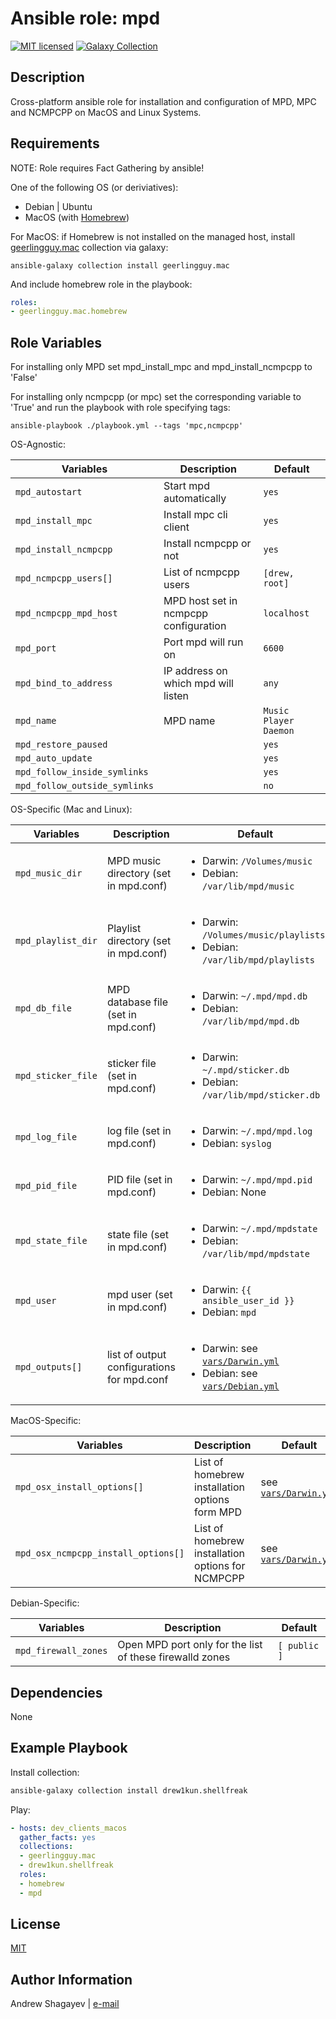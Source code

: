 # Ansible role: mpd

[![MIT licensed][mit-badge]][mit-link]
[![Galaxy Collection][collection-badge]][galaxy-link]

Description
----

Cross-platform ansible role for installation and configuration of MPD, MPC and NCMPCPP on MacOS and Linux Systems.

Requirements
----

NOTE: Role requires Fact Gathering by ansible!

One of the following OS (or deriviatives):

 - Debian | Ubuntu
 - MacOS (with [Homebrew][homebrew])

For MacOS:
if Homebrew is not installed on the managed host, install [geerlingguy.mac][geerlingguy-mac] collection via galaxy:

```
ansible-galaxy collection install geerlingguy.mac
```

 And include homebrew role in the playbook:

```yaml
roles:
- geerlingguy.mac.homebrew
```

Role Variables
----

For installing only MPD set mpd_install_mpc and mpd_install_ncmpcpp to 'False'

For installing only ncmpcpp (or mpc) set the corresponding variable to 'True' and
run the playbook with role specifying tags:

```
ansible-playbook ./playbook.yml --tags 'mpc,ncmpcpp'
```

OS-Agnostic:

| Variables | Description | Default|
|-----------|-------------|--------|
| `mpd_autostart` | Start mpd automatically | `yes` |
| `mpd_install_mpc` | Install mpc cli client | `yes` |
| `mpd_install_ncmpcpp` | Install ncmpcpp or not | `yes` |
| `mpd_ncmpcpp_users[]` | List of ncmpcpp users | `[drew, root]` |
| `mpd_ncmpcpp_mpd_host` | MPD host set in ncmpcpp configuration | `localhost` |
| `mpd_port` | Port mpd will run on | `6600` |
| `mpd_bind_to_address` | IP address on which mpd will listen | `any` |
| `mpd_name` | MPD name |`Music Player Daemon` |
| `mpd_restore_paused` | | `yes` |
| `mpd_auto_update` | | `yes` |
| `mpd_follow_inside_symlinks` | | `yes` |
| `mpd_follow_outside_symlinks` | | `no` |

OS-Specific (Mac and Linux):

| Variables | Description | Default|
|-----------|-------------|--------|
| `mpd_music_dir` | MPD music directory (set in mpd.conf) | <ul><li>Darwin: `/Volumes/music`</li><li>Debian: `/var/lib/mpd/music`</li></ul> |
| `mpd_playlist_dir` | Playlist directory (set in mpd.conf) | <ul><li>Darwin: `/Volumes/music/playlists`</li><li>Debian: `/var/lib/mpd/playlists`</li></ul> |
| `mpd_db_file` | MPD database file (set in mpd.conf) | <ul><li>Darwin: `~/.mpd/mpd.db`</li><li>Debian: `/var/lib/mpd/mpd.db`</li></ul> |
| `mpd_sticker_file` | sticker file (set in mpd.conf) | <ul><li>Darwin: `~/.mpd/sticker.db`</li><li>Debian: `/var/lib/mpd/sticker.db`</li></ul> |
| `mpd_log_file` | log file (set in mpd.conf) | <ul><li>Darwin: `~/.mpd/mpd.log`</li><li>Debian: `syslog`</li></ul> |
| `mpd_pid_file` | PID file (set in mpd.conf) | <ul><li>Darwin: `~/.mpd/mpd.pid`</li><li>Debian: None</li></ul> |
| `mpd_state_file` | state file (set in mpd.conf) | <ul><li>Darwin: `~/.mpd/mpdstate`</li><li>Debian: `/var/lib/mpd/mpdstate`</li></ul> |
| `mpd_user` | mpd user (set in mpd.conf) | <ul><li>Darwin: `{{ ansible_user_id }}`</li><li>Debian: `mpd`</li></ul> |
| `mpd_outputs[]` | list of output configurations for mpd.conf | <ul><li>Darwin: see [`vars/Darwin.yml`](vars/Darwin.yml)</li><li>Debian: see [`vars/Debian.yml`](vars/Debian.yml)</li></ul> |

MacOS-Specific:

| Variables | Description | Default|
|-----------|-------------|--------|
| `mpd_osx_install_options[]` | List of homebrew installation options form MPD | see [`vars/Darwin.yml`](vars/Darwin.yml) |
| `mpd_osx_ncmpcpp_install_options[]` | List of homebrew installation options for NCMPCPP | see [`vars/Darwin.yml`](vars/Darwin.yml) |

Debian-Specific:

| Variables | Description | Default|
|-----------|-------------|--------|
| `mpd_firewall_zones` | Open MPD port only for the list of these firewalld zones | `[ public ]` |

Dependencies
----

None

Example Playbook
----
Install collection:

```bash
ansible-galaxy collection install drew1kun.shellfreak
```

Play:

```yaml
- hosts: dev_clients_macos
  gather_facts: yes
  collections:
  - geerlingguy.mac
  - drew1kun.shellfreak
  roles:
  - homebrew
  - mpd
```

License
----

[MIT][mit-link]

Author Information
----

Andrew Shagayev | [e-mail](mailto:drewshg@gmail.com)

[collection-badge]:https://img.shields.io/badge/collection-drew1kun.shellfreak-green.svg

[galaxy-link]:https://galaxy.ansible.com/drew1kun/shellfreak/

[mit-badge]:https://img.shields.io/badge/license-MIT-blue.svg

[mit-link]:https://raw.githubusercontent.com/drew1kun/ansible-collection-shellfreak/main/LICENSE

[homebrew]:http://brew.sh/

[geerlingguy-mac]:https://github.com/geerlingguy/ansible-collection-mac